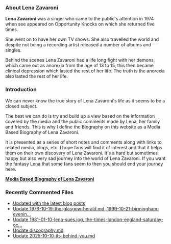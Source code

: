 ### About Lena Zavaroni

<p><strong>Lena Zavaroni</strong> was a singer who came to the public's attention in 1974 when see appeared on Opportunity Knocks on which she returned five times.</p>

<p>She went on to have her own TV shows. She also travelled the world and despite not being a recording artist released a number of albums and singles.</p>

<p>Behind the scenes Lena Zavaroni had a life long fight with her demons, which came out as anorexia from the age of 13 to 15, this then became clinical depression which lasted the rest of her life. The truth is the anorexia also lasted the rest of her life.</p>

### Introduction

<p>We can never know the true story of Lena Zavaroni's life as it seems to be a closed subject.</p>

<p>The best we can do is try and build up a view based on the information covered by the media and the public comments made by Lena, her family and friends. This is why I define the Biography on this website as a Media Based Biography of Lena Zavaroni.</p>

<p>It is presented as a series of short notes and comments along with links to related media, blogs, etc. I hope fans will find it of interest and that it helps them on their own discovery of Lena Zavaroni. It's a hard but sometimes happy but also very sad journey into the world of Lena Zavaroni. If you want the fantasy Lena that some fans seem to then you should end your journey here.</p>

<a href="https://fanzoflenazavaroni.github.io/1963-11-04-lena-zavaroni/"><strong>Media Based Biography of Lena Zavaroni</strong></a>

### Recently Commented Files

<!-- BLOG-POST-LIST:START -->
- [Updated with the latest blog posts](https://github.com/FanzOfLenaZavaroni/fanzoflenazavaroni.github.io/commit/c5b5a20cb961919b7a5661844fb8f0c373b5fca6)
- [Update 1976-10-19-the-glasgow-herald.md, 1999-10-21-birmingham-evenin…](https://github.com/FanzOfLenaZavaroni/fanzoflenazavaroni.github.io/commit/51e2cd4e29172d70b26690ef985ae68d44b487e8)
- [Update 1981-01-10-lena-sues.jpg, the-times-london-england-saturday-oc…](https://github.com/FanzOfLenaZavaroni/fanzoflenazavaroni.github.io/commit/34fda8d1be376664f0a5b81f3e121a528a316e46)
- [Update discography.md](https://github.com/FanzOfLenaZavaroni/fanzoflenazavaroni.github.io/commit/06357a7f5698e350d777b307767e39fb3f155212)
- [Update 2025-10-10-its-behind-you.md](https://github.com/FanzOfLenaZavaroni/fanzoflenazavaroni.github.io/commit/6eec857e234dfc0a689b17c2d62d9cbcc3a1afb3)
<!-- BLOG-POST-LIST:END -->
